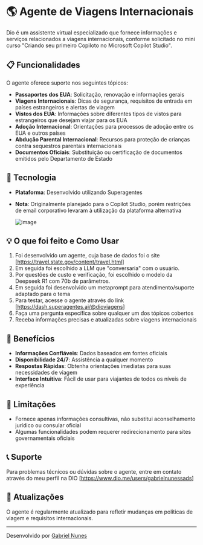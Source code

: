 # 🌎 Agente de Viagens Internacionais

Dio é um assistente virtual especializado que fornece informações e serviços relacionados a viagens internacionais, conforme solicitado no mini curso "Criando seu primeiro Copiloto no Microsoft Copilot Studio".

## 📋 Funcionalidades

O agente oferece suporte nos seguintes tópicos:

- **Passaportes dos EUA**: Solicitação, renovação e informações gerais
- **Viagens Internacionais**: Dicas de segurança, requisitos de entrada em países estrangeiros e alertas de viagem
- **Vistos dos EUA**: Informações sobre diferentes tipos de vistos para estrangeiros que desejam viajar para os EUA
- **Adoção Internacional**: Orientações para processos de adoção entre os EUA e outros países
- **Abdução Parental Internacional**: Recursos para proteção de crianças contra sequestros parentais internacionais
- **Documentos Oficiais**: Substituição ou certificação de documentos emitidos pelo Departamento de Estado

## 🔧 Tecnologia

- **Plataforma**: Desenvolvido utilizando Superagentes
- **Nota**: Originalmente planejado para o Copilot Studio, porém restrições de email corporativo levaram à utilização da plataforma alternativa

  ![image](https://github.com/user-attachments/assets/756a5731-df72-4b49-883f-a0a248ecec95)


## 💡 O que foi feito e Como Usar

1. Foi desenvolvido um agente, cuja base de dados foi o site [https://travel.state.gov/content/travel.html]
2. Em seguida foi escolhido a LLM que "conversaria" com o usuário.
3. Por questões de custo e verificação, foi escolhido o modelo da Deepseek R1 com 70b de parâmetros.
4. Em seguida foi desenvolvido um metaprompt para atendimento/suporte adaptado para o tema
5. Para testar, acesse o agente através do link [https://dash.superagentes.ai/@dioviagens]
6. Faça uma pergunta específica sobre qualquer um dos tópicos cobertos
7. Receba informações precisas e atualizadas sobre viagens internacionais

## 🚀 Benefícios

- **Informações Confiáveis**: Dados baseados em fontes oficiais
- **Disponibilidade 24/7**: Assistência a qualquer momento
- **Respostas Rápidas**: Obtenha orientações imediatas para suas necessidades de viagem
- **Interface Intuitiva**: Fácil de usar para viajantes de todos os níveis de experiência

## 📝 Limitações

- Fornece apenas informações consultivas, não substitui aconselhamento jurídico ou consular oficial
- Algumas funcionalidades podem requerer redirecionamento para sites governamentais oficiais

## 📞 Suporte

Para problemas técnicos ou dúvidas sobre o agente, entre em contato através do meu perfil na DIO [https://www.dio.me/users/gabrielnunessads]

## 🔄 Atualizações

O agente é regularmente atualizado para refletir mudanças em políticas de viagem e requisitos internacionais.

---

Desenvolvido por [Gabriel Nunes](https://github.com/gabrielnuness-ia)
